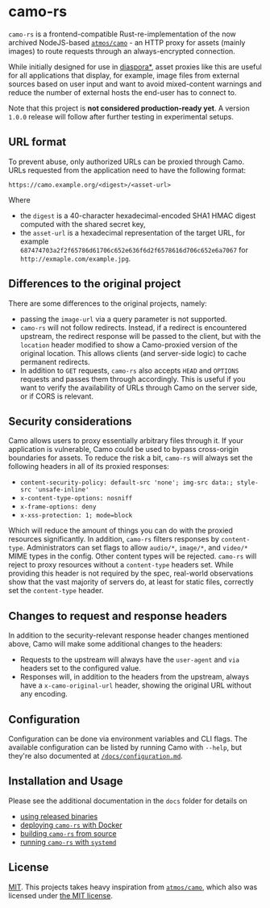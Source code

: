 # camo-rs

`camo-rs` is a frontend-compatible Rust-re-implementation of the now archived NodeJS-based [`atmos/camo`](https://github.com/atmos/camo) - an HTTP proxy for assets (mainly images) to route requests through an always-encrypted connection.

While initially designed for use in [diaspora\*](https://github.com/diaspora/diaspora), asset proxies like this are useful for all applications that display, for example, image files from external sources based on user input and want to avoid mixed-content warnings and reduce the number of external hosts the end-user has to connect to.

Note that this project is **not considered production-ready yet**. A version `1.0.0` release will follow after further testing in experimental setups.

## URL format

To prevent abuse, only authorized URLs can be proxied through Camo. URLs requested from the application need to have the following format:

```
https://camo.example.org/<digest>/<asset-url>
```

Where

- the `digest` is a 40-character hexadecimal-encoded SHA1 HMAC digest computed with the shared secret key,
- the `asset-url` is a hexadecimal representation of the target URL, for example `687474703a2f2f65786d61706c652e636f6d2f6578616d706c652e6a7067` for `http://exmaple.com/example.jpg`.

## Differences to the original project

There are some differences to the original projects, namely:

- passing the `image-url` via a query parameter is not supported.
- `camo-rs` will not follow redirects. Instead, if a redirect is encountered upstream, the redirect response will be passed to the client, but with the `location` header modified to show a Camo-proxied version of the original location. This allows clients (and server-side logic) to cache permanent redirects.
- In addition to `GET` requests, `camo-rs` also accepts `HEAD` and `OPTIONS` requests and passes them through accordingly. This is useful if you want to verify the availability of URLs through Camo on the server side, or if CORS is relevant.

## Security considerations

Camo allows users to proxy essentially arbitrary files through it. If your application is vulnerable, Camo could be used to bypass cross-origin boundaries for assets. To reduce the risk a bit, `camo-rs` will always set the following headers in all of its proxied responses:

- `content-security-policy: default-src 'none'; img-src data:; style-src 'unsafe-inline'`
- `x-content-type-options: nosniff`
- `x-frame-options: deny`
- `x-xss-protection: 1; mode=block`

Which will reduce the amount of things you can do with the proxied resources significantly. In addition, `camo-rs` filters responses by `content-type`. Administrators can set flags to allow `audio/*`, `image/*`, and `video/*` MIME types in the config. Other content types will be rejected. `camo-rs` will reject to proxy resources without a `content-type` headers set. While providing this header is not required by the spec, real-world observations show that the vast majority of servers do, at least for static files, correctly set the `content-type` header.

## Changes to request and response headers

In addition to the security-relevant response header changes mentioned above, Camo will make some additional changes to the headers:

- Requests to the upstream will always have the `user-agent` and `via` headers set to the configured value.
- Responses will, in addition to the headers from the upstream, always have a `x-camo-original-url` header, showing the original URL without any encoding.

## Configuration

Configuration can be done via environment variables and CLI flags. The available configuration can be listed by running Camo with `--help`, but they're also documented at [`/docs/configuration.md`](/docs/configuration.md).

## Installation and Usage

Please see the additional documentation in the `docs` folder for details on

- [using released binaries](/docs/binaries.md)
- [deploying `camo-rs` with Docker](/docs/docker.md)
- [building `camo-rs` from source](/docs/from-source.md)
- [running `camo-rs` with `systemd`](/docs/systemd-unit.md)

## License

[MIT](/LICENSE). This projects takes heavy inspiration from [`atmos/camo`](https://github.com/atmos/camo), which also was licensed under [the MIT license](https://github.com/atmos/camo/blob/e59df56a01c023850962fac16905269d264fba50/LICENSE.md).
